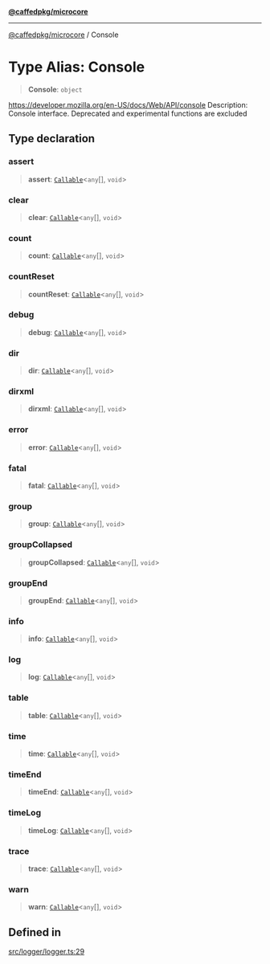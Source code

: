 [**@caffedpkg/microcore**](../README.md)

***

[@caffedpkg/microcore](../globals.md) / Console

# Type Alias: Console

> **Console**: `object`

https://developer.mozilla.org/en-US/docs/Web/API/console
Description: Console interface. Deprecated and experimental functions are excluded

## Type declaration

### assert

> **assert**: [`Callable`](Callable.md)\<`any`[], `void`\>

### clear

> **clear**: [`Callable`](Callable.md)\<`any`[], `void`\>

### count

> **count**: [`Callable`](Callable.md)\<`any`[], `void`\>

### countReset

> **countReset**: [`Callable`](Callable.md)\<`any`[], `void`\>

### debug

> **debug**: [`Callable`](Callable.md)\<`any`[], `void`\>

### dir

> **dir**: [`Callable`](Callable.md)\<`any`[], `void`\>

### dirxml

> **dirxml**: [`Callable`](Callable.md)\<`any`[], `void`\>

### error

> **error**: [`Callable`](Callable.md)\<`any`[], `void`\>

### fatal

> **fatal**: [`Callable`](Callable.md)\<`any`[], `void`\>

### group

> **group**: [`Callable`](Callable.md)\<`any`[], `void`\>

### groupCollapsed

> **groupCollapsed**: [`Callable`](Callable.md)\<`any`[], `void`\>

### groupEnd

> **groupEnd**: [`Callable`](Callable.md)\<`any`[], `void`\>

### info

> **info**: [`Callable`](Callable.md)\<`any`[], `void`\>

### log

> **log**: [`Callable`](Callable.md)\<`any`[], `void`\>

### table

> **table**: [`Callable`](Callable.md)\<`any`[], `void`\>

### time

> **time**: [`Callable`](Callable.md)\<`any`[], `void`\>

### timeEnd

> **timeEnd**: [`Callable`](Callable.md)\<`any`[], `void`\>

### timeLog

> **timeLog**: [`Callable`](Callable.md)\<`any`[], `void`\>

### trace

> **trace**: [`Callable`](Callable.md)\<`any`[], `void`\>

### warn

> **warn**: [`Callable`](Callable.md)\<`any`[], `void`\>

## Defined in

[src/logger/logger.ts:29](https://github.com/caffed/microcore/blob/3444f5042af4893783a848f270124aa74f8db032/src/logger/logger.ts#L29)
